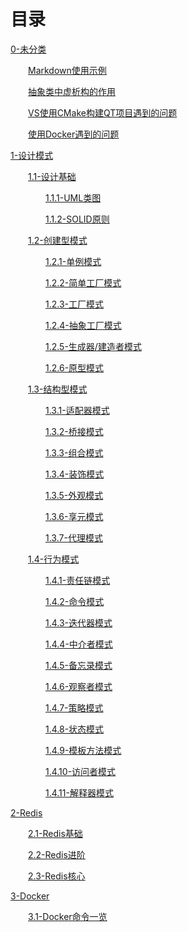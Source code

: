﻿# 目录

[0-未分类](https://github.com/qinlw/myBlog/tree/main/0-%E6%9C%AA%E5%88%86%E7%B1%BB)

&emsp;&emsp;[Markdown使用示例](https://github.com/qinlw/myBlog/blob/main/0-%E6%9C%AA%E5%88%86%E7%B1%BB/Markdown%E4%BD%BF%E7%94%A8%E7%A4%BA%E4%BE%8B.md)

&emsp;&emsp;[抽象类中虚析构的作用](https://github.com/qinlw/myBlog/blob/main/0-%E6%9C%AA%E5%88%86%E7%B1%BB/%E6%8A%BD%E8%B1%A1%E7%B1%BB%E4%B8%AD%E8%99%9A%E6%9E%90%E6%9E%84%E7%9A%84%E4%BD%9C%E7%94%A8.md)

&emsp;&emsp;[VS使用CMake构建QT项目遇到的问题](https://github.com/qinlw/myBlog/blob/main/0-%E6%9C%AA%E5%88%86%E7%B1%BB/VS%E4%BD%BF%E7%94%A8CMake%E6%9E%84%E5%BB%BAQT%E9%A1%B9%E7%9B%AE%E9%81%87%E5%88%B0%E7%9A%84%E9%97%AE%E9%A2%98.md)

&emsp;&emsp;[使用Docker遇到的问题](https://github.com/qinlw/myBlog/blob/main/0-%E6%9C%AA%E5%88%86%E7%B1%BB/%E4%BD%BF%E7%94%A8Docker%E9%81%87%E5%88%B0%E7%9A%84%E9%97%AE%E9%A2%98.md)

[1-设计模式](https://github.com/qinlw/myBlog/tree/main/1-%E8%AE%BE%E8%AE%A1%E6%A8%A1%E5%BC%8F)

&emsp;&emsp;[1.1-设计基础](https://github.com/qinlw/myBlog/tree/main/1-%E8%AE%BE%E8%AE%A1%E6%A8%A1%E5%BC%8F/1.1-%E8%AE%BE%E8%AE%A1%E5%9F%BA%E7%A1%80)

&emsp;&emsp;&emsp;&emsp;[1.1.1-UML类图](https://github.com/qinlw/myBlog/blob/main/1-%E8%AE%BE%E8%AE%A1%E6%A8%A1%E5%BC%8F/1.1-%E8%AE%BE%E8%AE%A1%E5%9F%BA%E7%A1%80/1.1.1-UML%E7%B1%BB%E5%9B%BE.md)

&emsp;&emsp;&emsp;&emsp;[1.1.2-SOLID原则](https://github.com/qinlw/myBlog/blob/main/1-%E8%AE%BE%E8%AE%A1%E6%A8%A1%E5%BC%8F/1.1-%E8%AE%BE%E8%AE%A1%E5%9F%BA%E7%A1%80/1.1.2-SOLID%E5%8E%9F%E5%88%99.md)

&emsp;&emsp;[1.2-创建型模式](https://github.com/qinlw/myBlog/tree/main/1-%E8%AE%BE%E8%AE%A1%E6%A8%A1%E5%BC%8F/1.2-%E5%88%9B%E5%BB%BA%E5%9E%8B%E6%A8%A1%E5%BC%8F)

&emsp;&emsp;&emsp;&emsp;[1.2.1-单例模式](https://github.com/qinlw/myBlog/blob/main/1-%E8%AE%BE%E8%AE%A1%E6%A8%A1%E5%BC%8F/1.2-%E5%88%9B%E5%BB%BA%E5%9E%8B%E6%A8%A1%E5%BC%8F/1.2.1-%E5%8D%95%E4%BE%8B%E6%A8%A1%E5%BC%8F.md)

&emsp;&emsp;&emsp;&emsp;[1.2.2-简单工厂模式](https://github.com/qinlw/myBlog/blob/main/1-%E8%AE%BE%E8%AE%A1%E6%A8%A1%E5%BC%8F/1.2-%E5%88%9B%E5%BB%BA%E5%9E%8B%E6%A8%A1%E5%BC%8F/1.2.2-%E7%AE%80%E5%8D%95%E5%B7%A5%E5%8E%82%E6%A8%A1%E5%BC%8F.md)

&emsp;&emsp;&emsp;&emsp;[1.2.3-工厂模式](https://github.com/qinlw/myBlog/blob/main/1-%E8%AE%BE%E8%AE%A1%E6%A8%A1%E5%BC%8F/1.2-%E5%88%9B%E5%BB%BA%E5%9E%8B%E6%A8%A1%E5%BC%8F/1.2.3-%E5%B7%A5%E5%8E%82%E6%A8%A1%E5%BC%8F.md)

&emsp;&emsp;&emsp;&emsp;[1.2.4-抽象工厂模式](https://github.com/qinlw/myBlog/blob/main/1-%E8%AE%BE%E8%AE%A1%E6%A8%A1%E5%BC%8F/1.2-%E5%88%9B%E5%BB%BA%E5%9E%8B%E6%A8%A1%E5%BC%8F/1.2.4-%E6%8A%BD%E8%B1%A1%E5%B7%A5%E5%8E%82%E6%A8%A1%E5%BC%8F.md)

&emsp;&emsp;&emsp;&emsp;[1.2.5-生成器/建造者模式](https://github.com/qinlw/myBlog/blob/main/1-%E8%AE%BE%E8%AE%A1%E6%A8%A1%E5%BC%8F/1.2-%E5%88%9B%E5%BB%BA%E5%9E%8B%E6%A8%A1%E5%BC%8F/1.2.5-%E7%94%9F%E6%88%90%E5%99%A8%EF%BC%88%E5%BB%BA%E9%80%A0%E8%80%85%EF%BC%89%E6%A8%A1%E5%BC%8F.md)

&emsp;&emsp;&emsp;&emsp;[1.2.6-原型模式](https://github.com/qinlw/myBlog/blob/main/1-%E8%AE%BE%E8%AE%A1%E6%A8%A1%E5%BC%8F/1.2-%E5%88%9B%E5%BB%BA%E5%9E%8B%E6%A8%A1%E5%BC%8F/1.2.6-%E5%8E%9F%E5%9E%8B%E6%A8%A1%E5%BC%8F.md)

&emsp;&emsp;[1.3-结构型模式](https://github.com/qinlw/myBlog/tree/main/1-%E8%AE%BE%E8%AE%A1%E6%A8%A1%E5%BC%8F/1.3-%E7%BB%93%E6%9E%84%E5%9E%8B%E6%A8%A1%E5%BC%8F)

&emsp;&emsp;&emsp;&emsp;[1.3.1-适配器模式](https://github.com/qinlw/myBlog/blob/main/1-%E8%AE%BE%E8%AE%A1%E6%A8%A1%E5%BC%8F/1.3-%E7%BB%93%E6%9E%84%E5%9E%8B%E6%A8%A1%E5%BC%8F/1.3.1-%E9%80%82%E9%85%8D%E5%99%A8%E6%A8%A1%E5%BC%8F.md)

&emsp;&emsp;&emsp;&emsp;[1.3.2-桥接模式](https://github.com/qinlw/myBlog/blob/main/1-%E8%AE%BE%E8%AE%A1%E6%A8%A1%E5%BC%8F/1.3-%E7%BB%93%E6%9E%84%E5%9E%8B%E6%A8%A1%E5%BC%8F/1.3.2-%E6%A1%A5%E6%8E%A5%E6%A8%A1%E5%BC%8F.md)

&emsp;&emsp;&emsp;&emsp;[1.3.3-组合模式](https://github.com/qinlw/myBlog/blob/main/1-%E8%AE%BE%E8%AE%A1%E6%A8%A1%E5%BC%8F/1.3-%E7%BB%93%E6%9E%84%E5%9E%8B%E6%A8%A1%E5%BC%8F/1.3.3-%E7%BB%84%E5%90%88%E6%A8%A1%E5%BC%8F.md)

&emsp;&emsp;&emsp;&emsp;[1.3.4-装饰模式](https://github.com/qinlw/myBlog/blob/main/1-%E8%AE%BE%E8%AE%A1%E6%A8%A1%E5%BC%8F/1.3-%E7%BB%93%E6%9E%84%E5%9E%8B%E6%A8%A1%E5%BC%8F/1.3.4-%E8%A3%85%E9%A5%B0%E6%A8%A1%E5%BC%8F.md)

&emsp;&emsp;&emsp;&emsp;[1.3.5-外观模式](https://github.com/qinlw/myBlog/blob/main/1-%E8%AE%BE%E8%AE%A1%E6%A8%A1%E5%BC%8F/1.3-%E7%BB%93%E6%9E%84%E5%9E%8B%E6%A8%A1%E5%BC%8F/1.3.5-%E5%A4%96%E8%A7%82%E6%A8%A1%E5%BC%8F.md)

&emsp;&emsp;&emsp;&emsp;[1.3.6-享元模式](https://github.com/qinlw/myBlog/blob/main/1-%E8%AE%BE%E8%AE%A1%E6%A8%A1%E5%BC%8F/1.3-%E7%BB%93%E6%9E%84%E5%9E%8B%E6%A8%A1%E5%BC%8F/1.3.6-%E4%BA%AB%E5%85%83%E6%A8%A1%E5%BC%8F.md)

&emsp;&emsp;&emsp;&emsp;[1.3.7-代理模式](https://github.com/qinlw/myBlog/blob/main/1-%E8%AE%BE%E8%AE%A1%E6%A8%A1%E5%BC%8F/1.3-%E7%BB%93%E6%9E%84%E5%9E%8B%E6%A8%A1%E5%BC%8F/1.3.7-%E4%BB%A3%E7%90%86%E6%A8%A1%E5%BC%8F.md)

&emsp;&emsp;[1.4-行为模式](https://github.com/qinlw/myBlog/tree/main/1-%E8%AE%BE%E8%AE%A1%E6%A8%A1%E5%BC%8F/1.4-%E8%A1%8C%E4%B8%BA%E6%A8%A1%E5%BC%8F)

&emsp;&emsp;&emsp;&emsp;[1.4.1-责任链模式](https://github.com/qinlw/myBlog/blob/main/1-%E8%AE%BE%E8%AE%A1%E6%A8%A1%E5%BC%8F/1.4-%E8%A1%8C%E4%B8%BA%E6%A8%A1%E5%BC%8F/1.4.1-%E8%B4%A3%E4%BB%BB%E9%93%BE%E6%A8%A1%E5%BC%8F.md)

&emsp;&emsp;&emsp;&emsp;[1.4.2-命令模式](https://github.com/qinlw/myBlog/blob/main/1-%E8%AE%BE%E8%AE%A1%E6%A8%A1%E5%BC%8F/1.4-%E8%A1%8C%E4%B8%BA%E6%A8%A1%E5%BC%8F/1.4.2-%E5%91%BD%E4%BB%A4%E6%A8%A1%E5%BC%8F.md)

&emsp;&emsp;&emsp;&emsp;[1.4.3-迭代器模式](https://github.com/qinlw/myBlog/blob/main/1-%E8%AE%BE%E8%AE%A1%E6%A8%A1%E5%BC%8F/1.4-%E8%A1%8C%E4%B8%BA%E6%A8%A1%E5%BC%8F/1.4.3-%E8%BF%AD%E4%BB%A3%E5%99%A8%E6%A8%A1%E5%BC%8F.md)

&emsp;&emsp;&emsp;&emsp;[1.4.4-中介者模式](https://github.com/qinlw/myBlog/blob/main/1-%E8%AE%BE%E8%AE%A1%E6%A8%A1%E5%BC%8F/1.4-%E8%A1%8C%E4%B8%BA%E6%A8%A1%E5%BC%8F/1.4.4-%E4%B8%AD%E4%BB%8B%E8%80%85%E6%A8%A1%E5%BC%8F.md)

&emsp;&emsp;&emsp;&emsp;[1.4.5-备忘录模式](https://github.com/qinlw/myBlog/blob/main/1-%E8%AE%BE%E8%AE%A1%E6%A8%A1%E5%BC%8F/1.4-%E8%A1%8C%E4%B8%BA%E6%A8%A1%E5%BC%8F/1.4.5-%E5%A4%87%E5%BF%98%E5%BD%95%E6%A8%A1%E5%BC%8F.md)

&emsp;&emsp;&emsp;&emsp;[1.4.6-观察者模式](https://github.com/qinlw/myBlog/blob/main/1-%E8%AE%BE%E8%AE%A1%E6%A8%A1%E5%BC%8F/1.4-%E8%A1%8C%E4%B8%BA%E6%A8%A1%E5%BC%8F/1.4.6-%E8%A7%82%E5%AF%9F%E8%80%85%E6%A8%A1%E5%BC%8F.md)

&emsp;&emsp;&emsp;&emsp;[1.4.7-策略模式](https://github.com/qinlw/myBlog/blob/main/1-%E8%AE%BE%E8%AE%A1%E6%A8%A1%E5%BC%8F/1.4-%E8%A1%8C%E4%B8%BA%E6%A8%A1%E5%BC%8F/1.4.7-%E7%AD%96%E7%95%A5%E6%A8%A1%E5%BC%8F.md)

&emsp;&emsp;&emsp;&emsp;[1.4.8-状态模式](https://github.com/qinlw/myBlog/blob/main/1-%E8%AE%BE%E8%AE%A1%E6%A8%A1%E5%BC%8F/1.4-%E8%A1%8C%E4%B8%BA%E6%A8%A1%E5%BC%8F/1.4.8-%E7%8A%B6%E6%80%81%E6%A8%A1%E5%BC%8F.md)

&emsp;&emsp;&emsp;&emsp;[1.4.9-模板方法模式](https://github.com/qinlw/myBlog/blob/main/1-%E8%AE%BE%E8%AE%A1%E6%A8%A1%E5%BC%8F/1.4-%E8%A1%8C%E4%B8%BA%E6%A8%A1%E5%BC%8F/1.4.9-%E6%A8%A1%E6%9D%BF%E6%96%B9%E6%B3%95%E6%A8%A1%E5%BC%8F.md)

&emsp;&emsp;&emsp;&emsp;[1.4.10-访问者模式](https://github.com/qinlw/myBlog/blob/main/1-%E8%AE%BE%E8%AE%A1%E6%A8%A1%E5%BC%8F/1.4-%E8%A1%8C%E4%B8%BA%E6%A8%A1%E5%BC%8F/1.4.10-%E8%AE%BF%E9%97%AE%E8%80%85%E6%A8%A1%E5%BC%8F.md)

&emsp;&emsp;&emsp;&emsp;[1.4.11-解释器模式](https://github.com/qinlw/myBlog/blob/main/1-%E8%AE%BE%E8%AE%A1%E6%A8%A1%E5%BC%8F/1.4-%E8%A1%8C%E4%B8%BA%E6%A8%A1%E5%BC%8F/1.4.11-%E8%A7%A3%E9%87%8A%E5%99%A8%E6%A8%A1%E5%BC%8F.md)

[2-Redis](https://github.com/qinlw/myBlog/tree/main/2-Redis)

&emsp;&emsp;[2.1-Redis基础](https://github.com/qinlw/myBlog/blob/main/2-Redis/2.1-Redis%E5%9F%BA%E7%A1%80.md)

&emsp;&emsp;[2.2-Redis进阶](https://github.com/qinlw/myBlog/blob/main/2-Redis/2.2-Redis%E8%BF%9B%E9%98%B6.md)

&emsp;&emsp;[2.3-Redis核心](https://github.com/qinlw/myBlog/blob/main/2-Redis/2.3-Redis%E6%A0%B8%E5%BF%83.md)

[3-Docker](https://github.com/qinlw/myBlog/tree/main/3-Docker)

&emsp;&emsp;[3.1-Docker命令一览](https://github.com/qinlw/myBlog/blob/main/3-Docker/3.1-Docker%E5%91%BD%E4%BB%A4%E4%B8%80%E8%A7%88.md)

